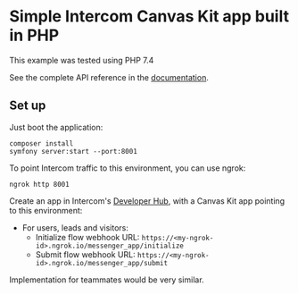 # Simple Intercom Canvas Kit app built in PHP

This example was tested using PHP 7.4

See the complete API reference in the [documentation](https://developers.intercom.com/canvas-kit-reference/reference/introduction).

## Set up

Just boot the application:

```
composer install
symfony server:start --port:8001
```

To point Intercom traffic to this environment, you can use ngrok:

```
ngrok http 8001
```

Create an app in Intercom's [Developer Hub](https://app.intercom.com/a/apps/_/developer-hub), with a Canvas Kit app pointing to this environment:

* For users, leads and visitors:
  * Initialize flow webhook URL: `https://<my-ngrok-id>.ngrok.io/messenger_app/initialize`
  * Submit flow webhook URL: `https://<my-ngrok-id>.ngrok.io/messenger_app/submit`

Implementation for teammates would be very similar.
